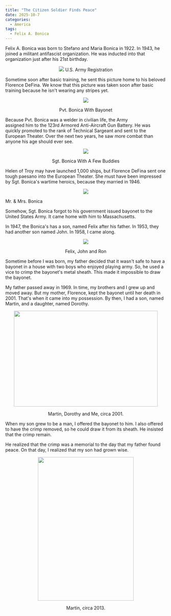 ```yaml
---
title: "The Citizen Soldier Finds Peace"
date: 2025-10-7
categories:
  - America
tags:
  - Felix A. Bonica
---
```


Felix A. Bonica was born to Stefano and Maria Bonica in 1922. In 1943, he joined a militant antifascist organization. He was inducted into that organization
just after his 21st birthday.

<p align="center">

  <img src="{{ site.baseurl }}/assets/images/ww2/jpeg/enlistment.jpg">
  U.S. Army Registration

</p>

Sometime soon after basic training, he sent this picture home to 
his beloved Florence DeFina. We know that this picture was taken
soon after basic training because he isn't wearing any stripes yet.

<p align="center">
  <img src="{{ site.baseurl }}/assets/images/ww2/jpeg/bayonet.jpg">
</p>

<p align="center">
  Pvt. Bonica With Bayonet
</p>

  Because Pvt. Bonica was a welder in civilian life, the Army  
  assigned him to the 123rd Armored Anti-Aircraft Gun Battery. He was 
  quickly promoted to the rank of Technical Sargeant and sent to the European
  Theater.  Over the next two years, he saw more combat
  than anyone his age should ever see.

  <p align="center">
  <img src="{{ site.baseurl }}/assets/images/ww2/jpeg/bigguns.jpg">
</p>

<p align="center">
  Sgt. Bonica With A Few Buddies
</p>

  Helen of Troy may have launched 1,000 ships, but Florence DeFina sent one 
  tough paesano into the European Theater. She must have been impressed by
  Sgt. Bonica's wartime heroics, because they married in 1946.


<p align="center">
  <img src="{{ site.baseurl }}/assets/images/ww2/jpeg/Wedding.jpg">
</p>

<p align="center">

  Mr. & Mrs. Bonica
</p>

Somehow, Sgt. Bonica forgot to his government issued bayonet to the 
United States Army.  It came home with him to Massachusetts.

In 1947, the Bonica's has a son, named Felix after his father. In 1953, they had another son named John. In 1958, I came along.

<p align="center">
  <img src="{{ site.baseurl }}/assets/images/three_boys.jpg">
</p>

<p align="center">
Felix, John and Ron
</p>

Sometime before I was born, my father decided that it wasn't safe to have a bayonet in a house with two boys who enjoyed playing army. So, he used a vice to crimp the bayonet's metal sheath. This made it impossible to draw the bayonet.

My father passed away in 1969. In time, my brothers and I grew up and moved away. But my mother, Florence,  kept the bayonet until her death in 2001. That's when it came into my possession. By then, I had a son, named Martin, and a daughter, named Dorothy.

<p align="center">
  <img src="{{ site.baseurl }}/assets/images/me_martin_and_dorothy.jpg" width="450" height="300">
</p>

<p align="center">
Martin, Dorothy and Me, circa 2001.
</p>

When my son grew to be a man, I offered the bayonet to him. I also offered to have the crimp removed, so he could draw it from its sheath. He insisted that the crimp remain. 

He realized that the crimp was a memorial to the day that my father found peace.
On that day, I realized that my son had grown wise.

<p align="center">
  <img src="{{ site.baseurl }}/assets/images/martin.jpg" width="300" height="450">
</p>

<p align="center">
Martin, circa 2013.
</p>

